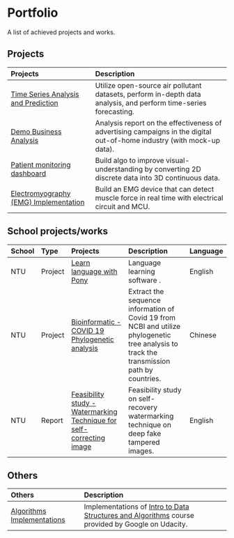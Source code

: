 # Portfolio
A list of achieved projects and works.

## Projects

Projects | Description
:------ | :--
[Time Series Analysis and Prediction](https://github.com/Jerry-Tse/TimeSeries_AirQualityIndex/blob/master/README.md) | Utilize open-source air pollutant datasets, perform in-depth data analysis, and perform time-series forecasting.
[Demo Business Analysis](https://github.com/Jerry-Tse/Example_Business_Analysis-DOOH-industry/blob/main/README.md) | Analysis report on the effectiveness of advertising campaigns in the digital out-of-home industry (with mock-up data). 
[Patient monitoring dashboard](https://github.com/Jerry-Tse/Portfolios/tree/master/Studio1Labs) | Build algo to improve visual-understanding by converting 2D discrete data into 3D continuous data.   
[Electromyography (EMG) Implementation](https://drive.google.com/open?id=1Cu9w3cG-b40hI6HfJPJbCoS9DQx5ERSm) | Build an EMG device that can detect muscle force in real time with electrical circuit and MCU.

## School projects/works
School | Type | Projects | Description | Language
:-- | :-- | :------ | :-- | :--
NTU | Project | [Learn language with Pony]() | Language learning software . | English  
NTU | Project | [Bioinformatic - COVID 19 Phylogenetic analysis]() | Extract the sequence information of Covid 19 from NCBI and utilize phylogenetic tree analysis to track the transmission path by countries. | Chinese
NTU | Report | [Feasibility study - Watermarking Technique for self-correcting image](https://github.com/Jerry-Tse/Feasibility_study_watermark_on_deepfake/blob/main/README.md) | Feasibility study on self-recovery watermarking technique on deep fake tampered images. | English


## Others
Others | Description
:------ | :--
[Algorithms Implementations](https://github.com/Jerry-Tse/Algorithms_Implementations) | Implementations of [Intro to Data Structures and Algorithms](https://www.udacity.com/course/data-structures-and-algorithms-in-python--ud513) course provided by Google on Udacity.
